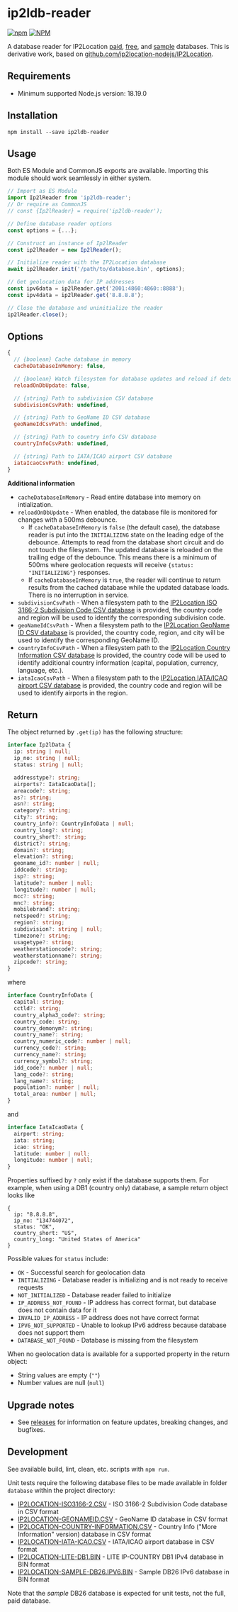# ip2ldb-reader

[![npm](https://img.shields.io/npm/v/ip2ldb-reader)](https://www.npmjs.com/package/ip2ldb-reader)
[![NPM](https://img.shields.io/npm/l/ip2ldb-reader)](./LICENSE)

A database reader for IP2Location [paid](https://www.ip2location.com/database), [free](https://lite.ip2location.com/database), and [sample](https://www.ip2location.com/development-libraries) databases. This is derivative work, based on [github.com/ip2location-nodejs/IP2Location](https://github.com/ip2location-nodejs/IP2Location).

## Requirements

- Minimum supported Node.js version: 18.19.0

## Installation

```
npm install --save ip2ldb-reader
```

## Usage

Both ES Module and CommonJS exports are available. Importing this module should work seamlessly in either system.

```js
// Import as ES Module
import Ip2lReader from 'ip2ldb-reader';
// Or require as CommonJS
// const {Ip2lReader} = require('ip2ldb-reader');

// Define database reader options
const options = {...};

// Construct an instance of Ip2lReader
const ip2lReader = new Ip2lReader();

// Initialize reader with the IP2Location database
await ip2lReader.init('/path/to/database.bin', options);

// Get geolocation data for IP addresses
const ipv6data = ip2lReader.get('2001:4860:4860::8888');
const ipv4data = ip2lReader.get('8.8.8.8');

// Close the database and uninitialize the reader
ip2lReader.close();
```

## Options

```js
{
  // {boolean} Cache database in memory
  cacheDatabaseInMemory: false,

  // {boolean} Watch filesystem for database updates and reload if detected
  reloadOnDbUpdate: false,

  // {string} Path to subdivision CSV database
  subdivisionCsvPath: undefined,

  // {string} Path to GeoName ID CSV database
  geoNameIdCsvPath: undefined,

  // {string} Path to country info CSV database
  countryInfoCsvPath: undefined,

  // {string} Path to IATA/ICAO airport CSV database
  iataIcaoCsvPath: undefined,
}
```

**Additional information**

- `cacheDatabaseInMemory` - Read entire database into memory on intialization.
- `reloadOnDbUpdate` - When enabled, the database file is monitored for changes with a 500ms debounce.
  - If `cacheDatabaseInMemory` is `false` (the default case), the database reader is put into the `INITIALIZING` state on the leading edge of the debounce. Attempts to read from the database short circuit and do not touch the filesystem. The updated database is reloaded on the trailing edge of the debounce. This means there is a minimum of 500ms where geolocation requests will receive `{status: "INITIALIZING"}` responses.
  - If `cacheDatabaseInMemory` is `true`, the reader will continue to return results from the cached database while the updated database loads. There is no interruption in service.
- `subdivisionCsvPath` - When a filesystem path to the [IP2Location ISO 3166-2 Subdivision Code CSV database](https://www.ip2location.com/free/iso3166-2) is provided, the country code and region will be used to identify the corresponding subdivision code.
- `geoNameIdCsvPath` - When a filesystem path to the [IP2Location GeoName ID CSV database](https://www.ip2location.com/free/geoname-id) is provided, the country code, region, and city will be used to identify the corresponding GeoName ID.
- `countryInfoCsvPath` - When a filesystem path to the [IP2Location Country Information CSV database](https://www.ip2location.com/free/country-information) is provided, the country code will be used to identify additional country information (capital, population, currency, language, etc.).
- `iataIcaoCsvPath` - When a filesystem path to the [IP2Location IATA/ICAO airport CSV database](https://github.com/ip2location/ip2location-iata-icao) is provided, the country code and region will be used to identify airports in the region.

## Return

The object returned by `.get(ip)` has the following structure:

```ts
interface Ip2lData {
  ip: string | null;
  ip_no: string | null;
  status: string | null;

  addresstype?: string;
  airports?: IataIcaoData[];
  areacode?: string;
  as?: string;
  asn?: string;
  category?: string;
  city?: string;
  country_info?: CountryInfoData | null;
  country_long?: string;
  country_short?: string;
  district?: string;
  domain?: string;
  elevation?: string;
  geoname_id?: number | null;
  iddcode?: string;
  isp?: string;
  latitude?: number | null;
  longitude?: number | null;
  mcc?: string;
  mnc?: string;
  mobilebrand?: string;
  netspeed?: string;
  region?: string;
  subdivision?: string | null;
  timezone?: string;
  usagetype?: string;
  weatherstationcode?: string;
  weatherstationname?: string;
  zipcode?: string;
}
```

where

```ts
interface CountryInfoData {
  capital: string;
  cctld?: string;
  country_alpha3_code?: string;
  country_code: string;
  country_demonym?: string;
  country_name?: string;
  country_numeric_code?: number | null;
  currency_code?: string;
  currency_name?: string;
  currency_symbol?: string;
  idd_code?: number | null;
  lang_code?: string;
  lang_name?: string;
  population?: number | null;
  total_area: number | null;
}
```

and

```ts
interface IataIcaoData {
  airport: string;
  iata: string;
  icao: string;
  latitude: number | null;
  longitude: number | null;
}
```

Properties suffixed by `?` only exist if the database supports them. For example, when using a DB1 (country only) database, a sample return object looks like

```
{
  ip: "8.8.8.8",
  ip_no: "134744072",
  status: "OK",
  country_short: "US",
  country_long: "United States of America"
}
```

Possible values for `status` include:

- `OK` - Successful search for geolocation data
- `INITIALIZING` - Database reader is initializing and is not ready to receive requests
- `NOT_INITIALIZED` - Database reader failed to initialize
- `IP_ADDRESS_NOT_FOUND` - IP address has correct format, but database does not contain data for it
- `INVALID_IP_ADDRESS` - IP address does not have correct format
- `IPV6_NOT_SUPPORTED` - Unable to lookup IPv6 address because database does not support them
- `DATABASE_NOT_FOUND` - Database is missing from the filesystem

When no geolocation data is available for a supported property in the return object:

- String values are empty (`""`)
- Number values are null (`null`)

## Upgrade notes

- See [releases](https://github.com/mdmower/ip2ldb-reader/releases) for information on feature updates, breaking changes, and bugfixes.

## Development

See available build, lint, clean, etc. scripts with `npm run`.

Unit tests require the following database files to be made available in folder `database` within the project directory:

- [IP2LOCATION-ISO3166-2.CSV](https://www.ip2location.com/free/iso3166-2) - ISO 3166-2 Subdivision Code database in CSV format
- [IP2LOCATION-GEONAMEID.CSV](https://www.ip2location.com/free/geoname-id) - GeoName ID database in CSV format
- [IP2LOCATION-COUNTRY-INFORMATION.CSV](https://www.ip2location.com/free/country-information) - Country Info ("More Information" version) database in CSV format
- [IP2LOCATION-IATA-ICAO.CSV](https://github.com/ip2location/ip2location-iata-icao) - IATA/ICAO airport database in CSV format
- [IP2LOCATION-LITE-DB1.BIN](https://lite.ip2location.com/database/db1-ip-country) - LITE IP-COUNTRY DB1 IPv4 database in BIN format
- [IP2LOCATION-SAMPLE-DB26.IPV6.BIN](https://www.ip2location.com/database/db26-ip-country-region-city-latitude-longitude-zipcode-timezone-isp-domain-netspeed-areacode-weather-mobile-elevation-usagetype-addresstype-category-district-asn) - Sample DB26 IPv6 database in BIN format

Note that the _sample_ DB26 database is expected for unit tests, not the full, paid database.
